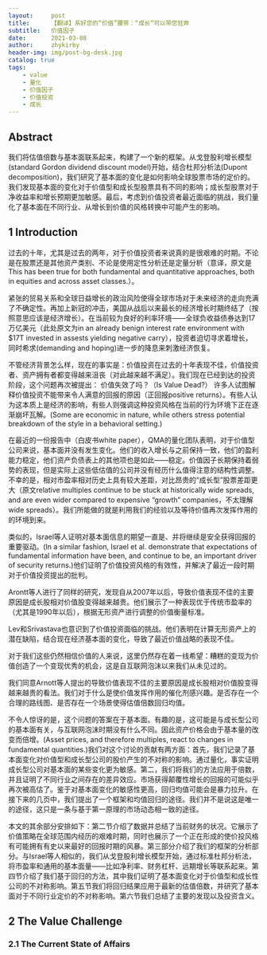 ```yaml
---
layout:     post
title:      【翻译】系好您的“价值”腰带：“成长”可以带您狂奔
subtitle:   价值因子
date:       2021-03-08
author:     zhykirby
header-img: img/post-bg-desk.jpg
catalog: true
tags:
    - value
    - 量化
    - 价值因子
    - 价值投资
    - 成长
---
```


## Abstract

我们将估值倍数与基本面联系起来，构建了一个新的框架。从戈登股利增长模型(standard Gordon dividend discount model)开始，结合杜邦分析法(Dupont decomposition)，我们研究了基本面的变化是如何影响全球股票市场的定价的。我们发现基本面的变化对于价值型和成长型股票具有不同的影响；成长型股票对于净收益率和增长预期更加敏感。最后，考虑到价值投资者最近面临的挑战，我们量化了基本面在不同行业、从增长到价值的风格转换中可能产生的影响。

## 1 Introduction

过去的十年，尤其是过去的两年，对于价值投资者来说真的是很艰难的时期。不论是在股票还是其他资产类别、不论是使用定性分析还是定量分析（意译，原文是This has been true for both fundamental and quantitative approaches, both in equities and across asset classes.）。

紧张的贸易关系和全球日益增长的政治风险使得全球市场对于未来经济的走向充满了不确定性。再加上新冠的冲击，美国从战后以来最长的经济增长时期终结了（按照意思应该是经济增长）。在当前较为良好的利率环境——全球负收益债券达到17万亿美元（此处原文为in an already benign interest rate environment with $17T invested in assests yielding negative carry），投资者迫切寻求着增长，同时希求(demanding and hoping)进一步的降息来刺激经济恢复。

不管经济背景怎么样，现在的事实是：价值投资在过去的十年表现不佳，价值投资者、资产拥有者都变得越来沮丧（对此越来越不满足）。我们现在已经到达的投资阶段，这个问题再次被提出：
价值失效了吗？（Is Value Dead?）
许多人试图解释价值投资不能带来令人满意的回报的原因（正回报positive returns）。有些人认为这本质上是经济的影响，有些人则强调这种投资风格在当前的行为环境下正在逐渐崩坏瓦解。(Some are economic in nature, while others stress potential breakdown of the style in a behavioral setting.)

在最近的一份报告中（白皮书white paper），QMA的量化团队表明，对于价值型公司来说，基本面并没有发生变化。他们的收入增长与之前保持一致，他们的盈利能力稳定，他们资产负债表上的其他项也是如此——稳定。价值因子长期保持着弱势的表现，但是实际上这些低估值的公司并没有经历什么值得注意的结构性调整。不幸的是，相对市盈率相对历史上具有较大差距，对比昂贵的“成长型”股票差距更大（原文relative multiples continue to be stuck at  historically wide spreads, and are even wider compared to expensive “growth” companies，不太理解wide spreads）。我们所能做的就是利用我们的经验以及等待价值再次发挥作用的的环境到来。

类似的，Israel等人证明对基本面信息的期望一直是、并将继续是安全获得回报的重要驱动。(In a similar fashion, Israel et al. demonstrate that expectations of fundamental information have been, and continue to be, an important driver of security returns.)他们证明了价值投资风格的有效性，并解决了最近一段时期对于价值投资提出的批判。

Arontt等人进行了同样的研究，发现自从2007年以后，导致价值表现不佳的主要原因是成长股相对价值股变得越来越贵。他们展示了一种表现优于传统市盈率的（尤其是1990年以后），根据无形资产进行调整的价值衡量标准。

Lev和Srivastava也意识到了价值投资面临的挑战。他们表明在计算无形资产上的潜在缺陷，结合现在经济基本面的变化，导致了最近价值战略的表现不佳。

对于我们这些仍然相信价值的人来说，这里仍然存在着一线希望：糟糕的变现为价值创造了一个变现优秀的机会，这是自互联网泡沫以来我们从未见过的。

我们同意Arnott等人提出的导致价值表现不佳的主要原因是成长股相对价值股变得越来越贵的看法。我们对于什么是使价值发挥作用的催化剂感兴趣。是否存在一个合理的路线图、是否存在一个场景使得估值倍数回归均值。

不令人惊讶的是，这个问题的答案在于基本面。有趣的是，这可能是与成长型公司的基本面有关，与互联网泡沫时期没有什么不同。因此资产价格会由于基本量的改变而倍增。(Asset prices, and therefore multiples, react to changes in fundamental quantities.)我们对这个讨论的贡献有两方面：首先，我们记录了基本面变化对价值型和成长型公司的股价产生的不对称的影响。通过量化，事实证明成长型公司对基本面的某些变化更为敏感。第二，我们将我们的方法应用于倍数，并且证明了不同行业之间存在的差异效应。市场获得颠覆性增长的回报的可能似乎再次被高估了。鉴于对基本面变化的敏感性更高，回归均值可能会是暴力拉升。在接下来的几页中，我们提出了一个框架和均值回归的途径。我们并不是说这是唯一的途径，这只是一条与基于第一原理的市场动态相一致的途径。

本文的其余部分安排如下：第二节介绍了数据并总结了当前财务的状况。它展示了价值策略在全球范围内经历的艰难时期，同时也展示了一个正在形成的使价投风格有可能拥有有史以来最好的回报时期的风暴。第三部分介绍了我们的框架的分析部分。与Israel等人相似的，我们从戈登股利增长模型开始，通过标准杜邦分析法，将市盈率和通用的基本面量——比如净利率、财务杠杆、远期增长等联系起来。第四节介绍了我们基于回归的方法，其中我们证明了基本面变化对于价值型和成长性公司的不对称影响。第五节我们将回归结果应用于最新的估值倍数，并研究了基本面对于不同行业定价的不对称影响。第六节我们总结了主要的发现以及投资含义。

## 2 The Value Challenge

### 2.1 The Current State of Affairs
